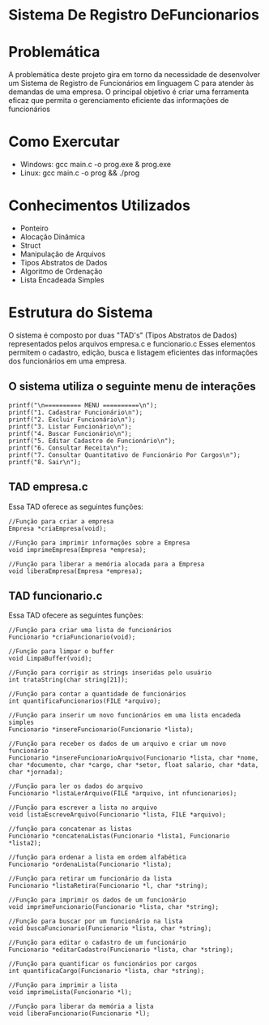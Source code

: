 # Sistema De Registro DeFuncionarios

# Problemática

A problemática deste projeto gira em torno da necessidade de desenvolver um Sistema de Registro de Funcionários em linguagem C para atender às demandas de uma empresa. O principal objetivo é criar uma ferramenta eficaz que permita o gerenciamento eficiente das informações de funcionários

# Como Exercutar
- Windows: gcc main.c -o prog.exe & prog.exe
- Linux: gcc main.c -o prog && ./prog

# Conhecimentos Utilizados
- Ponteiro
- Alocação Dinâmica
- Struct
- Manipulação de Arquivos
- Tipos Abstratos de Dados
- Algoritmo de Ordenação
- Lista Encadeada Simples

# Estrutura do Sistema
O sistema é composto por duas "TAD's" (Tipos Abstratos de Dados) representados pelos arquivos empresa.c e funcionario.c Esses elementos permitem o cadastro, edição, busca e listagem eficientes das informações dos funcionários em uma empresa.

## O sistema utiliza o seguinte menu de interações
```
printf("\n========== MENU ==========\n");
printf("1. Cadastrar Funcionário\n");
printf("2. Excluir Funcionário\n");
printf("3. Listar Funcionário\n");
printf("4. Buscar Funcionário\n");
printf("5. Editar Cadastro de Funcionário\n");
printf("6. Consultar Receita\n");
printf("7. Consultar Quantitativo de Funcionário Por Cargos\n");
printf("8. Sair\n");
```

## TAD empresa.c
Essa TAD oferece as seguintes funções:
```
//Função para criar a empresa
Empresa *criaEmpresa(void);

//Função para imprimir informações sobre a Empresa
void imprimeEmpresa(Empresa *empresa);

//Função para liberar a memória alocada para a Empresa
void liberaEmpresa(Empresa *empresa);
```
## TAD funcionario.c
Essa TAD ofecere as seguintes funções:
```
//Função para criar uma lista de funcionários
Funcionario *criaFuncionario(void);

//Função para limpar o buffer
void LimpaBuffer(void);

//Função para corrigir as strings inseridas pelo usuário
int trataString(char string[21]);

//Função para contar a quantidade de funcionários
int quantificaFuncionarios(FILE *arquivo);

//Função para inserir um novo funcionários em uma lista encadeda simples
Funcionario *insereFuncionario(Funcionario *lista);

//Função para receber os dados de um arquivo e criar um novo funcionário
Funcionario *insereFuncionarioArquivo(Funcionario *lista, char *nome, char *documento, char *cargo, char *setor, float salario, char *data, char *jornada);

//Função para ler os dados do arquivo
Funcionario *listaLerArquivo(FILE *arquivo, int nfuncionarios);

//Função para escrever a lista no arquivo
void listaEscreveArquivo(Funcionario *lista, FILE *arquivo);

//função para concatenar as listas
Funcionario *concatenaListas(Funcionario *lista1, Funcionario *lista2);

//função para ordenar a lista em ordem alfabética
Funcionario *ordenaLista(Funcionario *lista);

//Função para retirar um funcionário da lista
Funcionario *listaRetira(Funcionario *l, char *string);

//Função para imprimir os dados de um funcionário
void imprimeFuncionario(Funcionario *lista, char *string);

//Função para buscar por um funcionário na lista
void buscaFuncionario(Funcionario *lista, char *string);

//Função para editar o cadastro de um funcionário
Funcionario *editarCadastro(Funcionario *lista, char *string);

//Função para quantificar os funcionários por cargos
int quantificaCargo(Funcionario *lista, char *string);

//Função para imprimir a lista
void imprimeLista(Funcionario *l);

//Função para liberar da memória a lista
void liberaFuncionario(Funcionario *l);
```